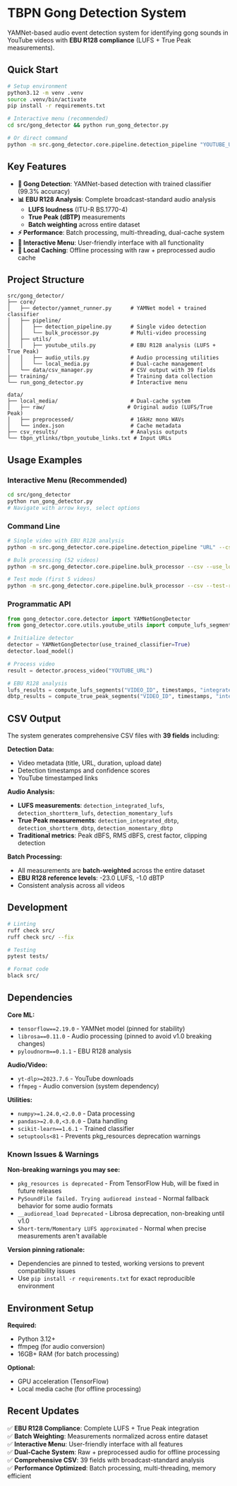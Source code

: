 # TBPN Gong Detection System

YAMNet-based audio event detection system for identifying gong sounds in YouTube videos with **EBU R128 compliance** (LUFS + True Peak measurements).

## Quick Start

```bash
# Setup environment
python3.12 -m venv .venv
source .venv/bin/activate
pip install -r requirements.txt

# Interactive menu (recommended)
cd src/gong_detector && python run_gong_detector.py

# Or direct command
python -m src.gong_detector.core.pipeline.detection_pipeline "YOUTUBE_URL"
```

## Key Features

- **🎯 Gong Detection**: YAMNet-based detection with trained classifier (99.3% accuracy)
- **📊 EBU R128 Analysis**: Complete broadcast-standard audio analysis
  - **LUFS loudness** (ITU-R BS.1770-4)
  - **True Peak (dBTP)** measurements
  - **Batch weighting** across entire dataset
- **⚡ Performance**: Batch processing, multi-threading, dual-cache system
- **🔄 Interactive Menu**: User-friendly interface with all functionality
- **📁 Local Caching**: Offline processing with raw + preprocessed audio cache

## Project Structure

```
src/gong_detector/
├── core/
│   ├── detector/yamnet_runner.py      # YAMNet model + trained classifier
│   ├── pipeline/
│   │   ├── detection_pipeline.py      # Single video detection
│   │   └── bulk_processor.py          # Multi-video processing
│   ├── utils/
│   │   ├── youtube_utils.py           # EBU R128 analysis (LUFS + True Peak)
│   │   ├── audio_utils.py             # Audio processing utilities
│   │   └── local_media.py             # Dual-cache management
│   └── data/csv_manager.py            # CSV output with 39 fields
├── training/                          # Training data collection
└── run_gong_detector.py               # Interactive menu

data/
├── local_media/                       # Dual-cache system
│   ├── raw/                          # Original audio (LUFS/True Peak)
│   ├── preprocessed/                  # 16kHz mono WAVs
│   └── index.json                     # Cache metadata
├── csv_results/                       # Analysis outputs
└── tbpn_ytlinks/tbpn_youtube_links.txt # Input URLs
```

## Usage Examples

### Interactive Menu (Recommended)
```bash
cd src/gong_detector
python run_gong_detector.py
# Navigate with arrow keys, select options
```

### Command Line
```bash
# Single video with EBU R128 analysis
python -m src.gong_detector.core.pipeline.detection_pipeline "URL" --csv

# Bulk processing (52 videos)
python -m src.gong_detector.core.pipeline.bulk_processor --csv --use_local_media

# Test mode (first 5 videos)
python -m src.gong_detector.core.pipeline.bulk_processor --csv --test-run 5
```

### Programmatic API
```python
from gong_detector.core.detector import YAMNetGongDetector
from gong_detector.core.utils.youtube_utils import compute_lufs_segments, compute_true_peak_segments

# Initialize detector
detector = YAMNetGongDetector(use_trained_classifier=True)
detector.load_model()

# Process video
result = detector.process_video("YOUTUBE_URL")

# EBU R128 analysis
lufs_results = compute_lufs_segments("VIDEO_ID", timestamps, "integrated")
dbtp_results = compute_true_peak_segments("VIDEO_ID", timestamps, "integrated")
```

## CSV Output

The system generates comprehensive CSV files with **39 fields** including:

**Detection Data:**
- Video metadata (title, URL, duration, upload date)
- Detection timestamps and confidence scores
- YouTube timestamped links

**Audio Analysis:**
- **LUFS measurements**: `detection_integrated_lufs`, `detection_shortterm_lufs`, `detection_momentary_lufs`
- **True Peak measurements**: `detection_integrated_dbtp`, `detection_shortterm_dbtp`, `detection_momentary_dbtp`
- **Traditional metrics**: Peak dBFS, RMS dBFS, crest factor, clipping detection

**Batch Processing:**
- All measurements are **batch-weighted** across the entire dataset
- **EBU R128 reference levels**: -23.0 LUFS, -1.0 dBTP
- Consistent analysis across all videos

## Development

```bash
# Linting
ruff check src/
ruff check src/ --fix

# Testing
pytest tests/

# Format code
black src/
```

## Dependencies

**Core ML:**
- `tensorflow==2.19.0` - YAMNet model (pinned for stability)
- `librosa==0.11.0` - Audio processing (pinned to avoid v1.0 breaking changes)
- `pyloudnorm==0.1.1` - EBU R128 analysis

**Audio/Video:**
- `yt-dlp>=2023.7.6` - YouTube downloads
- `ffmpeg` - Audio conversion (system dependency)

**Utilities:**
- `numpy>=1.24.0,<2.0.0` - Data processing
- `pandas>=2.0.0,<3.0.0` - Data handling
- `scikit-learn==1.6.1` - Trained classifier
- `setuptools<81` - Prevents pkg_resources deprecation warnings

### Known Issues & Warnings

**Non-breaking warnings you may see:**
- `pkg_resources is deprecated` - From TensorFlow Hub, will be fixed in future releases
- `PySoundFile failed. Trying audioread instead` - Normal fallback behavior for some audio formats
- `__audioread_load Deprecated` - Librosa deprecation, non-breaking until v1.0
- `Short-term/Momentary LUFS approximated` - Normal when precise measurements aren't available

**Version pinning rationale:**
- Dependencies are pinned to tested, working versions to prevent compatibility issues
- Use `pip install -r requirements.txt` for exact reproducible environment

## Environment Setup

**Required:**
- Python 3.12+
- ffmpeg (for audio conversion)
- 16GB+ RAM (for batch processing)

**Optional:**
- GPU acceleration (TensorFlow)
- Local media cache (for offline processing)

## Recent Updates

✅ **EBU R128 Compliance**: Complete LUFS + True Peak integration  
✅ **Batch Weighting**: Measurements normalized across entire dataset  
✅ **Interactive Menu**: User-friendly interface with all features  
✅ **Dual-Cache System**: Raw + preprocessed audio for offline processing  
✅ **Comprehensive CSV**: 39 fields with broadcast-standard analysis  
✅ **Performance Optimized**: Batch processing, multi-threading, memory efficient
